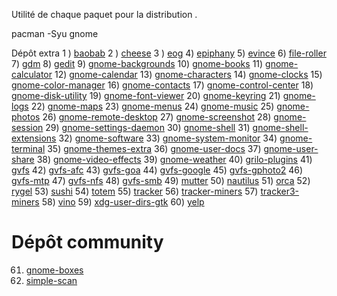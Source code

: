 Utilité de chaque paquet pour la distribution .


pacman -Syu gnome

Dépôt extra
1 ) [baobab]()
2 ) [cheese]()
3 ) [eog]()
4) [epiphany]()
5) [evince]()
6) [file-roller]()
7) [gdm]()
8) [gedit]()
9) [gnome-backgrounds]()
10) [gnome-books]()
11) [gnome-calculator]()
12) [gnome-calendar]()
13) [gnome-characters]()
14) [gnome-clocks]()
15) [gnome-color-manager]()
16) [gnome-contacts]()
17) [gnome-control-center]()
18) [gnome-disk-utility]()
19) [gnome-font-viewer]()
20) [gnome-keyring]()
21) [gnome-logs]()
22) [gnome-maps]()
23) [gnome-menus]()
24) [gnome-music]()
25) [gnome-photos]()
26) [gnome-remote-desktop]()
27) [gnome-screenshot]()
28) [gnome-session]()
29) [gnome-settings-daemon]()
30) [gnome-shell]()
31) [gnome-shell-extensions]()
32) [gnome-software]()
33) [gnome-system-monitor]()
34) [gnome-terminal]()
35) [gnome-themes-extra]()
36) [gnome-user-docs]()
37) [gnome-user-share]()
38) [gnome-video-effects]()
39) [gnome-weather]()
40) [grilo-plugins]()
41) [gvfs]()
42) [gvfs-afc]()
43) [gvfs-goa]()
44) [gvfs-google]()
45) [gvfs-gphoto2]()
46) [gvfs-mtp]()
47) [gvfs-nfs]()
48) [gvfs-smb]()
49) [mutter]()
50) [nautilus]()
51) [orca]()
52) [rygel]()
53) [sushi]()
54) [totem]()
55) [tracker]()
56) [tracker-miners]()
57) [tracker3-miners]()
58) [vino]()
59) [xdg-user-dirs-gtk]()
60) [yelp]()

# Dépôt community
61) [gnome-boxes]()
62) [simple-scan]()


